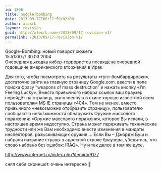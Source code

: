 ```yaml
---
id: 1806
title: Google bombing
date: 2013-09-17T06:11:59+02:00
author: alexrb
layout: revision
guid: http://alexrb.name/2013/09/17-revision-v1/
permalink: /2013/09/17-revision-v1/
---
```

Google-Bombing: новый поворот сюжета  
15:51:00 // 30.03.2004  
Очередная выходка кибер-террористов посвящена очередной годовщине американского вторжения в Ирак. 

Для того, чтобы посмотреть на результаты «гугл-бомбардировки», достаточно зайти на главную страницу Google.com, ввести в поле поиска фразу &#8220;weapons of mass destruction&#8221; и нажать кнопку «I’m Feeling Lucky». Вместо привычного набора ссылок ваш браузер перейдёт на страницу, выполненную в стиле хорошо известной всем пользователям MS IE страницы «404». Тем не менее, вместо привычного «невозможно отобразить страницу», пользователю сообщают о невозможности обнаружить Оружие массового поражения: «Оружие массового поражения, которое Вы искали, в настоящее время недоступно. Страна может переживать технические трудности или же Вам необходимо внести изменения в мандаты инспекторов, разыскивающих оружие &#8230; Если Вы &#8211; Джордж Буш и набрали название страны в адресной строке браузера, убедитесь, что слово набрано без ошибок: IRAQ». Ну и так далее в том же духе.

http://www.internet.ru/index.php?itemid=9177

снял себе скриншот. очень интересно 🙂